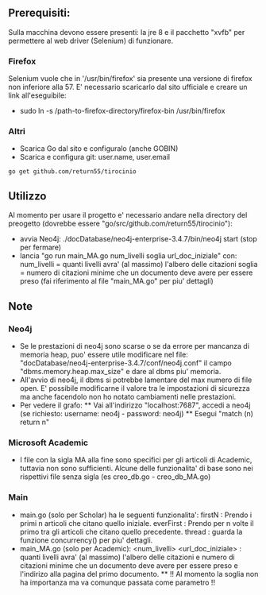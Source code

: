 ## Prerequisiti:
Sulla macchina devono essere presenti: la jre 8 e il pacchetto "xvfb" per permettere al web driver (Selenium) di funzionare.
### Firefox
Selenium vuole che in '/usr/bin/firefox' sia presente una versione di firefox non inferiore alla 57.
E' necessario scaricarlo dal sito ufficiale e creare un link all'eseguibile:
* sudo ln -s /path-to-firefox-directory/firefox-bin /usr/bin/firefox
### Altri
* Scarica Go dal sito e configuralo (anche GOBIN)
* Scarica e configura git:      user.name, user.email

```
go get github.com/return55/tirocinio
```
## Utilizzo
Al momento per usare il progetto e' necessario andare nella directory del preogetto (dovrebbe essere "go/src/github.com/return55/tirocinio"):
* avvia Neo4j: ./docDatabase/neo4j-enterprise-3.4.7/bin/neo4j start  (stop per fermare)
* lancia "go run main_MA.go num_livelli soglia url_doc_iniziale" con:
    num_livelli = quanti livelli avra' (al massimo) l'albero delle citazioni
    soglia = numero di citazioni minime che un documento deve avere per essere preso
    (fai riferimento al file "main_MA.go" per piu' dettagli)

## Note
### Neo4j
* Se le prestazioni di neo4j sono scarse o se da errore per mancanza di memoria heap, puo' essere utile modificare nel file:  
"docDatabase/neo4j-enterprise-3.4.7/conf/neo4j.conf" il campo "dbms.memory.heap.max_size" e dare al dbms piu' memoria.
* All'avvio di neo4j, il dbms si potrebbe lamentare del max numero di file open. E' possibile modificarne il valore tra le
impostazioni di sicurezza ma anche facendolo non ho notato cambiamenti nelle prestazioni.
* Per vedere il grafo:
** Vai all'indirizzo "localhost:7687", accedi a neo4j (se richiesto: username: neo4j - password: neo4j)
** Esegui "match (n) return n"
### Microsoft Academic
* I file con la sigla MA alla fine sono specifici per gli articoli di Academic, tuttavia non sono sufficienti.
Alcune delle funzionalita' di base sono nei rispettivi file senza sigla (es creo_db.go - creo_db_MA.go)
### Main
* main.go (solo per Scholar) ha le seguenti funzionalita':
    firstN <n> : Prendo i primi n articoli che citano quello iniziale.
    everFirst <n> : Prendo per n volte il primo tra gli articoli che citano quello precedente.
    thread <numThreads> <docPerLink> <lenLinkList> : guarda la funzione concurrency() per piu' dettagli.
* main_MA.go (solo per Academic):
    <num_livelli> <soglia> <url_doc_iniziale> : quanti livelli avra' (al massimo) l'albero delle citazioni e numero di citazioni minime     che un documento deve avere per essere preso e l'indirizo alla pagina del primo documento.
** !! Al momento la soglia non ha importanza ma va comunque passata come parametro !!

